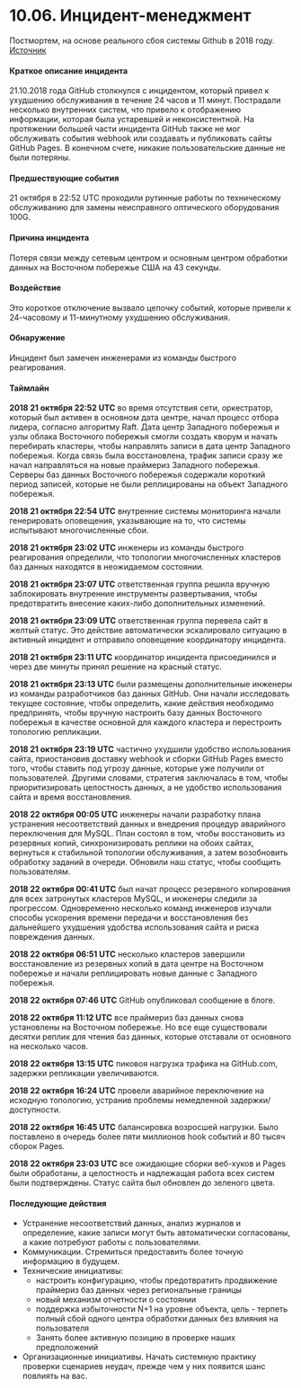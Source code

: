 # 10.06. Инцидент-менеджмент  

Постмортем, на основе реального сбоя системы Github в 2018 году.  
[Источник](https://github.blog/2018-10-30-oct21-post-incident-analysis/)  

#### Краткое описание инцидента  
21.10.2018 года GitHub столкнулся с инцидентом, который привел к ухудшению обслуживания в течение 24 часов и 11 минут. 
Пострадали несколько внутренних систем, что привело к отображению информации, которая была устаревшей и неконсистентной. 
На протяжении большей части инцидента GitHub также не мог обслуживать события webhook или создавать и публиковать 
сайты GitHub Pages. В конечном счете, никакие пользовательские данные не были потеряны.  

#### Предшествующие события  
21 октября в 22:52 UTC проходили рутинные работы по техническому обслуживанию для замены неисправного оптического 
оборудования 100G.  

#### Причина инцидента  
Потеря связи между сетевым центром и основным центром обработки данных на Восточном побережье США на 43 секунды.  

#### Воздействие  
Это короткое отключение вызвало цепочку событий, которые привели к 24-часовому и 11-минутному ухудшению обслуживания.  

#### Обнаружение  
Инцидент был замечен инженерами из команды быстрого реагирования.

#### Таймлайн  
**2018 21 октября 22:52 UTC** во время отсутствия сети, оркестратор, который был активен в основном дата центре, 
начал процесс отбора лидера, согласно алгоритму Raft. Дата центр Западного побережья и узлы облака Восточного побережья
смогли создать кворум и начать перебирать кластеры, чтобы направлять записи в дата центр Западного побережья. 
Когда связь была восстановлена, трафик записи сразу же начал направляться на новые праймериз Западного побережья. 
Серверы баз данных Восточного побережья содержали короткий период записей, которые не были 
реплицированы на объект Западного побережья.  

**2018 21 октября 22:54 UTC** внутренние системы мониторинга начали генерировать оповещения, указывающие на то, что 
системы испытывают многочисленные сбои.  

**2018 21 октября 23:02 UTC** инженеры из команды быстрого реагирования определили, что топологии многочисленных кластеров 
баз данных находятся в неожидаемом состоянии. 

**2018 21 октября 23:07 UTC** ответственная группа решила вручную заблокировать внутренние инструменты развертывания, 
чтобы предотвратить внесение каких-либо дополнительных изменений.  

**2018 21 октября 23:09 UTC** ответственная группа перевела сайт в желтый статус. Это действие автоматически эскалировало 
ситуацию в активный инцидент и отправило оповещение координатору инцидента.  

**2018 21 октября 23:11 UTC** координатор инцидента присоединился и через две минуты принял решение на красный статус.  

**2018 21 октября 23:13 UTC** были размещены дополнительные инженеры из команды разработчиков баз данных GitHub. Они 
начали исследовать текущее состояние, чтобы определить, какие действия необходимо предпринять, чтобы вручную настроить 
базу данных Восточного побережья в качестве основной для каждого кластера и перестроить топологию репликации.  

**2018 21 октября 23:19 UTC** частично ухудшили удобство использования сайта, приостановив доставку 
webhook и сборки GitHub Pages вместо того, чтобы ставить под угрозу данные, которые уже получили от пользователей. 
Другими словами, стратегия заключалась в том, чтобы приоритизировать целостность данных, а не удобство использования 
сайта и время восстановления.  

**2018 22 октября 00:05 UTC** инженеры начали разработку плана устранения несоответствий данных и внедрения процедур 
аварийного переключения для MySQL. План состоял в том, чтобы восстановить из резервных копий, синхронизировать реплики 
на обоих сайтах, вернуться к стабильной топологии обслуживания, а затем возобновить обработку заданий в очереди. Обновили 
наш статус, чтобы сообщить пользователям.  

**2018 22 октября 00:41 UTC** был начат процесс резервного копирования для всех затронутых кластеров MySQL, и инженеры 
следили за прогрессом. Одновременно несколько команд инженеров изучали способы ускорения времени передачи и восстановления 
без дальнейшего ухудшения удобства использования сайта и риска повреждения данных.  

**2018 22 октября 06:51 UTC** несколько кластеров завершили восстановление из резервных копий в дата центре на 
Восточном побережье и начали реплицировать новые данные с Западного побережья.  

**2018 22 октября 07:46 UTC** GitHub опубликовал сообщение в блоге.  

**2018 22 октября 11:12 UTC** все праймериз баз данных снова установлены на Восточном побережье. Но все еще существовали 
десятки реплик для чтения баз данных, которые отставали от основного на несколько часов.  

**2018 22 октября 13:15 UTC** пиковоя нагрузка трафика на GitHub.com, задержки репликации увеличиваются.  

**2018 22 октября 16:24 UTC** провели аварийное переключение на исходную топологию, устранив проблемы немедленной 
задержки/доступности.  

**2018 22 октября 16:45 UTC** балансировка возросшей нагрузки. Было поставлено в очередь более пяти миллионов hook событий 
и 80 тысяч сборок Pages.  

**2018 22 октября 23:03 UTC** все ожидающие сборки веб-хуков и Pages были обработаны, а целостность и надлежащая работа 
всех систем были подтверждены. Статус сайта был обновлен до зеленого цвета.  

#### Последующие действия  

* Устранение несоответствий данных, анализ журналов и определение, какие записи могут быть автоматически согласованы, 
а какие потребуют работы с пользователями.
* Коммуникации. Стремиться предоставить более точную информацию в будущем.
* Технические инициативы:
  * настроить конфигурацию, чтобы предотвратить продвижение праймериз баз данных через региональные границы
  * новый механизм отчетности о состоянии
  * поддержка избыточности N+1 на уровне объекта, цель - терпеть полный сбой одного центра обработки данных без влияния на пользователя
  * Занять более активную позицию в проверке наших предположений
* Организационные инициативы. Начать системную практику проверки сценариев неудач, прежде чем у них появится шанс повлиять на вас.

